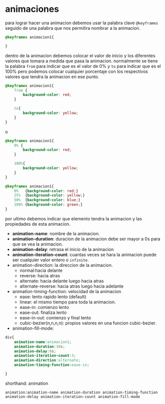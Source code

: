 # animaciones

para lograr hacer una animacion debemos usar la palabra clave `@keyframes` seguido de una palabra que nos permitira nombrar a la animacion.

```css
@keyframes animacion1{

}
```

dentro de la animacion debemos colocar el valor de inicio y los diferentes valores que tomara a medida que pasa la animacion. normalmente se tiene la palabra `from` para indicar que es el valor de 0% y `to` para indicar que es el 100% pero podemos colocar cualquier porcentaje con los respectivos valores que tendra la animacion en ese punto.

```css
@keyframes animacion1{
    from {
        background-color: red;
    }

    to{
        background-color: yellow;
    }
}
```

o 

```css
@keyframes animacion1{
    0% {
        background-color: red;
    }

    100%{
        background-color: yellow;
    }
}
```

```css
@keyframes animacion1{
    0%   {background-color: red;}
    25%  {background-color: yellow;}
    50%  {background-color: blue;}
    100% {background-color: green;}
}
```

por ultimo debemos indicar que elemento tendra la animacion y las propiedades de esta animacion.

+ **animation-name**: nombre de la animacion.
+ **animation-duration**: duracion de la animacion debe ser mayor a 0s para que se vea la animacion.
+ **animation-delay**: retrasa el inicio de la animacion
+ **animation-iteration-count**: cuantas veces se hara la animacion puede ser cualquier valor entero o `infinite`.
+ animation-direction: la direccion de la animacion.
  + normal:hacia delante
  + reverse: hacia atras
  + alternate: hacia delante luego hacia atras
  + alternate-reverse: hacia atras luego hacia adelante
+ animation-timing-function: velocidad de la animacion
  + ease: lento rapido lento (default)
  + linear: el mismo tiempo para toda la animacion.
  + ease-in: comienzo lento
  + ease-out: finaliza lento
  + ease-in-out: comienzo y final lento
  + cubic-bezier(n,n,n,n): propios valores en una funcion cubic-bezier.
+ animation-fill-mode:

```css
div{
    animation-name:animacion1;
    animation-duration:10s;
    animation-delay:0s;
    animation-iteration-count:3;
    animation-direction:alternate;
    animation-timing-function:ease-in;

}
```

shorthand: animation

`animation:animation-name animation-duration animation-timing-function animation-delay animation-iteration-count animation-fill-mode` 